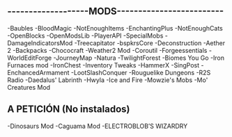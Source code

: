 ## -------------------MODS-------------------------
-Baubles
-BloodMagic
-NotEnoughItems
-EnchantingPlus
-NotEnoughCats
-OpenBlocks
-OpenModsLib
-PlayerAPI
-SpecialMobs
-DamageIndicatorsMod
-Treecapitator
-bspkrsCore
-Deconstruction
-Aether 2
-Backpacks
-Chococraft
-Weather2 Mod
-Coroutil
-Forgeessentials
-WorldEditForge
-JourneyMap
-Natura
-TwilightForest
-Biomes You Go
-Iron Furnaces mod
-IronChest
-Inventory Tweaks
-HammerX
-SingPost
-EnchancedArmament
-LootSlashConquer
-Rouguelike Dungeons
-R2S Radio
-Daedalus' Labrinth
-Hwyla
-Ice and Fire
-Mowzie's Mobs
-Mo' Creatures Mod

## A PETICIÓN (No instalados)

-Dinosaurs Mod
-Caguama Mod
-ELECTROBLOB’S WIZARDRY
